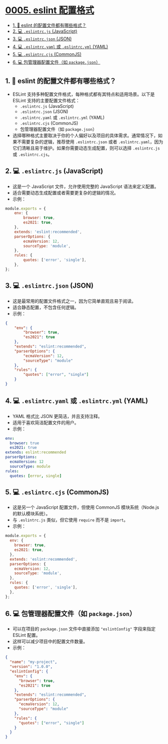 # [0005. eslint 配置格式](https://github.com/Tdahuyou/eslint/tree/main/0005.%20eslint%20%E9%85%8D%E7%BD%AE%E6%A0%BC%E5%BC%8F)

<!-- region:toc -->
- [1. 📒 eslint 的配置文件都有哪些格式？](#1--eslint-的配置文件都有哪些格式)
- [2. 💻 `.eslintrc.js` (JavaScript)](#2--eslintrcjs-javascript)
- [3. 💻 `.eslintrc.json` (JSON)](#3--eslintrcjson-json)
- [4. 💻 `.eslintrc.yaml` 或 `.eslintrc.yml` (YAML)](#4--eslintrcyaml-或-eslintrcyml-yaml)
- [5. 💻 `.eslintrc.cjs` (CommonJS)](#5--eslintrccjs-commonjs)
- [6. 💻 包管理器配置文件（如 `package.json`）](#6--包管理器配置文件如-packagejson)
<!-- endregion:toc -->

## 1. 📒 eslint 的配置文件都有哪些格式？

- ESLint 支持多种配置文件格式，每种格式都有其特点和适用场景。以下是 ESLint 支持的主要配置文件格式：
  - `.eslintrc.js` (JavaScript)
  - `.eslintrc.json` (JSON)
  - `.eslintrc.yaml` 或 `.eslintrc.yml` (YAML)
  - `.eslintrc.cjs` (CommonJS)
  - 包管理器配置文件（如 `package.json`）
- 选择哪种格式主要取决于你的个人偏好以及项目的具体需求。通常情况下，如果不需要复杂的逻辑，推荐使用 `.eslintrc.json` 或者 `.eslintrc.yaml`，因为它们清晰且易于维护。如果你需要动态生成配置，则可以选择 `.eslintrc.js` 或 `.eslintrc.cjs`。

## 2. 💻 `.eslintrc.js` (JavaScript)

 - 这是一个 JavaScript 文件，允许使用完整的 JavaScript 语法来定义配置。
 - 适合需要动态生成配置或者需要更复杂的逻辑的情况。
 - 示例：

```javascript
module.exports = {
    env: {
        browser: true,
        es2021: true,
    },
    extends: 'eslint:recommended',
    parserOptions: {
        ecmaVersion: 12,
        sourceType: 'module',
    },
    rules: {
        quotes: ['error', 'single'],
    },
};
```

## 3. 💻 `.eslintrc.json` (JSON)

- 这是最常用的配置文件格式之一，因为它简单直观且易于阅读。
- 适合静态配置，不包含任何逻辑。
- 示例：

```json
{
    "env": {
        "browser": true,
        "es2021": true
    },
    "extends": "eslint:recommended",
    "parserOptions": {
        "ecmaVersion": 12,
        "sourceType": "module"
    },
    "rules": {
        "quotes": ["error", "single"]
    }
}
```

## 4. 💻 `.eslintrc.yaml` 或 `.eslintrc.yml` (YAML)

- YAML 格式比 JSON 更简洁，并且支持注释。
- 适用于喜欢简洁配置文件的用户。
- 示例：

```yaml
env:
  browser: true
  es2021: true
extends: eslint:recommended
parserOptions:
  ecmaVersion: 12
  sourceType: module
rules:
  quotes: [error, single]
```

## 5. 💻 `.eslintrc.cjs` (CommonJS)

- 这是另一个 JavaScript 配置文件，但使用 CommonJS 模块系统（Node.js 的默认模块系统）。
- 与 `.eslintrc.js` 类似，但它使用 `require` 而不是 `import`。
- 示例：

```javascript
module.exports = {
  env: {
    browser: true,
    es2021: true,
  },
  extends: 'eslint:recommended',
  parserOptions: {
    ecmaVersion: 12,
    sourceType: 'module',
  },
  rules: {
    quotes: ['error', 'single'],
  },
};
```

## 6. 💻 包管理器配置文件（如 `package.json`）

- 可以在项目的 `package.json` 文件中直接添加 `"eslintConfig"` 字段来指定 ESLint 配置。
- 这样可以减少项目中的配置文件数量。
- 示例：

```json
{
  "name": "my-project",
  "version": "1.0.0",
  "eslintConfig": {
    "env": {
      "browser": true,
      "es2021": true
    },
    "extends": "eslint:recommended",
    "parserOptions": {
      "ecmaVersion": 12,
      "sourceType": "module"
    },
    "rules": {
      "quotes": ["error", "single"]
    }
  }
}
```
